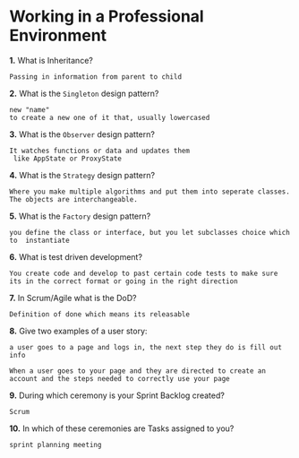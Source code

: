 # Working in a Professional Environment

**1.** What is Inheritance?
<!-- enter you answer in the space below -->
```
Passing in information from parent to child
```
**2.** What is the `Singleton` design pattern?
<!-- enter you answer in the space below -->
```
new "name" 
to create a new one of it that, usually lowercased 

```
**3.** What is the `Observer` design pattern?
<!-- enter you answer in the space below -->
```
It watches functions or data and updates them
 like AppState or ProxyState
```
**4.** What is the `Strategy` design pattern?
<!-- enter you answer in the space below -->
```
Where you make multiple algorithms and put them into seperate classes. The objects are interchangeable.

```
**5.** What is the `Factory` design pattern?
<!-- enter you answer in the space below -->
```
you define the class or interface, but you let subclasses choice which to  instantiate

```
**6.** What is test driven development?
<!-- enter you answer in the space below -->
```
You create code and develop to past certain code tests to make sure its in the correct format or going in the right direction
```
**7.** In Scrum/Agile what is the DoD?
<!-- enter you answer in the space below -->
```
Definition of done which means its releasable 
```
**8.** Give two examples of a user story:
<!-- enter you answer in the space below -->
```
a user goes to a page and logs in, the next step they do is fill out info

When a user goes to your page and they are directed to create an account and the steps needed to correctly use your page
```
**9.** During which ceremony is your Sprint Backlog created?
<!-- enter you answer in the space below -->
```
Scrum

```
**10.** In which of these ceremonies are Tasks assigned to you?
<!-- enter you answer in the space below -->
```
sprint planning meeting
```